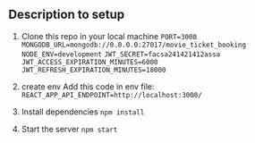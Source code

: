 ## Description to setup
1. Clone this repo in your local machine
`PORT=3000`
`MONGODB_URL=mongodb://0.0.0.0:27017/movie_ticket_booking`
`NODE_ENV=development`
`JWT_SECRET=facsa241421412assa`
`JWT_ACCESS_EXPIRATION_MINUTES=6000`
`JWT_REFRESH_EXPIRATION_MINUTES=18000`
2. create env
Add this code in env file: `REACT_APP_API_ENDPOINT=http://localhost:3000/`

3. Install dependencies
    `npm install`

4. Start the server
    `npm start`